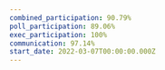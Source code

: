 ```yaml
---
combined_participation: 90.79%
poll_participation: 89.06%
exec_participation: 100%
communication: 97.14%
start_date: 2022-03-07T00:00:00.000Z
---
```

